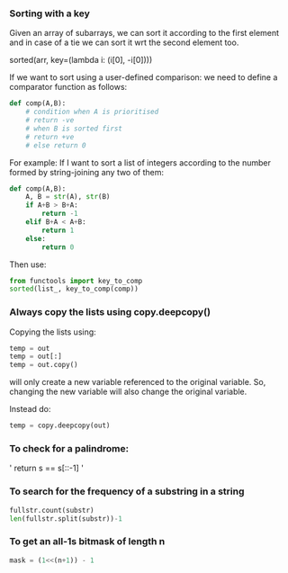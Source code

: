 ### Sorting with a key

Given an array of subarrays, we can sort it according to the first element and in case of a tie we can sort it wrt the second element too.

sorted(arr, key=(lambda i: (i[0], -i[0])))

If we want to sort using a user-defined comparison:
we need to define a comparator function as follows:
```python
def comp(A,B):
    # condition when A is prioritised
    # return -ve
    # when B is sorted first
    # return +ve
    # else return 0 
```

For example: If I want to sort a list of integers according to the number formed by string-joining any two of them:
```python
def comp(A,B):
    A, B = str(A), str(B)
    if A+B > B+A:
        return -1
    elif B+A < A+B:
        return 1
    else:
        return 0
```

Then use:
```python
from functools import key_to_comp
sorted(list_, key_to_comp(comp))
```

### Always copy the lists using copy.deepcopy()

Copying the lists using:
 
```python
temp = out
temp = out[:]
temp = out.copy()
```
will only create a new variable referenced to the original variable. So, changing the new variable will also change the original variable.

Instead do:

```python
temp = copy.deepcopy(out)
```

### To check for a palindrome:

' return s == s[::-1] '

### To search for the frequency of a substring in a string

```python
fullstr.count(substr)
len(fullstr.split(substr))-1
```  

### To get an all-1s bitmask of length n

```python
mask = (1<<(n+1)) - 1
```
